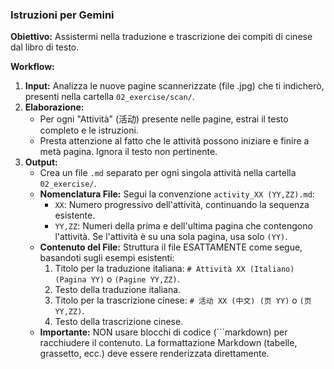 ### Istruzioni per Gemini

**Obiettivo:** Assistermi nella traduzione e trascrizione dei compiti di cinese dal libro di testo.

**Workflow:**

1.  **Input:** Analizza le nuove pagine scannerizzate (file .jpg) che ti indicherò, presenti nella cartella `02_exercise/scan/`.
2.  **Elaborazione:**
    *   Per ogni "Attività" (活动) presente nelle pagine, estrai il testo completo e le istruzioni.
    *   Presta attenzione al fatto che le attività possono iniziare e finire a metà pagina. Ignora il testo non pertinente.
3.  **Output:**
    *   Crea un file `.md` separato per ogni singola attività nella cartella `02_exercise/`.
    *   **Nomenclatura File:** Segui la convenzione `activity_XX (YY,ZZ).md`:
        *   `XX`: Numero progressivo dell'attività, continuando la sequenza esistente.
        *   `YY,ZZ`: Numeri della prima e dell'ultima pagina che contengono l'attività. Se l'attività è su una sola pagina, usa solo `(YY)`.
    *   **Contenuto del File:** Struttura il file ESATTAMENTE come segue, basandoti sugli esempi esistenti:
        1.  Titolo per la traduzione italiana: `# Attività XX (Italiano) (Pagina YY)` o `(Pagine YY,ZZ)`.
        2.  Testo della traduzione italiana.
        3.  Titolo per la trascrizione cinese: `# 活动 XX (中文) (页 YY)` o `(页 YY,ZZ)`.
        4.  Testo della trascrizione cinese.
    *   **Importante:** NON usare blocchi di codice (```markdown) per racchiudere il contenuto. La formattazione Markdown (tabelle, grassetto, ecc.) deve essere renderizzata direttamente.
